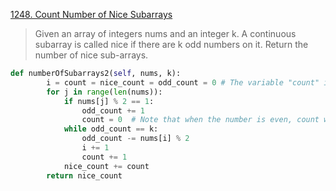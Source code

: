 [1248. Count Number of Nice Subarrays](https://leetcode.com/problems/count-number-of-nice-subarrays)

> Given an array of integers nums and an integer k. A continuous subarray is called nice if there are k odd numbers on it. Return the number of nice sub-arrays.

```python
def numberOfSubarrays2(self, nums, k): 
        i = count = nice_count = odd_count = 0 # The variable "count" is needed because when "j" hits an even number, it still need to add count
        for j in range(len(nums)): 
            if nums[j] % 2 == 1: 
                odd_count += 1 
                count = 0  # Note that when the number is even, count will remain constant
            while odd_count == k: 
                odd_count -= nums[i] % 2 
                i += 1 
                count += 1 
            nice_count += count 
        return nice_count
```